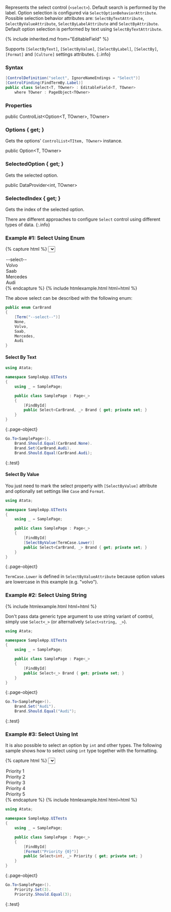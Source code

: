 Represents the select control (`<select>`).
Default search is performed by the label.
Option selection is configured via `SelectOptionBehaviorAttribute`.
Possible selection behavior attributes are: `SelectByTextAttribute`, `SelectByValueAttribute`, `SelectByLabelAttribute` and `SelectByAttribute`.
Default option selection is performed by text using `SelectByTextAttribute`.

{% include inherited.md from="EditableField" %}

Supports `[SelectByText]`, `[SelectByValue]`, `[SelectByLabel]`, `[SelectBy]`, `[Format]` and `[Culture]` settings attributes.
{:.info}

### Syntax

```cs
[ControlDefinition("select", IgnoreNameEndings = "Select")]
[ControlFinding(FindTermBy.Label)]
public class Select<T, TOwner> : EditableField<T, TOwner>
    where TOwner : PageObject<TOwner>
```

### Properties

<div class="member">
    <span class="head"><span class="keyword">public</span> <span class="type">ControlList</span><wbr>&lt;<span class="type">Option</span><wbr>&lt;<span class="type">T</span>, <span class="type">TOwner</span>&gt;, <span class="type">TOwner</span>&gt;</span>
    <h3><span class="body">Options</span><span class="tail"> { <span class="keyword">get</span>; }</span></h3>
</div>

Gets the options' `ControlList<TItem, TOwner>` instance.

<div class="member">
    <span class="head"><span class="keyword">public</span> <span class="type">Option</span><wbr>&lt;<span class="type">T</span>, <span class="type">TOwner</span>&gt;</span>
    <h3><span class="body">SelectedOption</span><span class="tail"> { <span class="keyword">get</span>; }</span></h3>
</div>

Gets the selected option.

<div class="member">
    <span class="head"><span class="keyword">public</span> <span class="type">DataProvider</span><wbr>&lt;<span class="keyword">int</span>, <span class="type">TOwner</span>&gt;</span>
    <h3><span class="body">SelectedIndex</span><span class="tail"> { <span class="keyword">get</span>; }</span></h3>
</div>

Gets the index of the selected option.

There are different approaches to configure `Select` control using different types of data.
{:.info}

### Example #1: Select Using Enum

{% capture html %}
<select id="brand">
  <option value="">--select--</option>
  <option value="volvo">Volvo</option>
  <option value="saab">Saab</option>
  <option value="mercedes">Mercedes</option>
  <option value="audi">Audi</option>
</select> 
{% endcapture %}
{% include htmlexample.html html=html %}

The above select can be described with the following enum:

```cs
public enum CarBrand
{
    [Term("--select--")]
    None,
    Volvo,
    Saab,
    Mercedes,
    Audi
}
```

#### Select By Text

```cs
using Atata;

namespace SampleApp.UITests
{
    using _ = SamplePage;

    public class SamplePage : Page<_>
    {
        [FindById]
        public Select<CarBrand, _> Brand { get; private set; }
    }
}
```
{:.page-object}

```cs
Go.To<SamplePage>().
    Brand.Should.Equal(CarBrand.None).
    Brand.Set(CarBrand.Audi).
    Brand.Should.Equal(CarBrand.Audi);
```
{:.test}

#### Select By Value

You just need to mark the select property with `[SelectByValue]` attribute and optionally set settings like `Case` and `Format`.

```cs
using Atata;

namespace SampleApp.UITests
{
    using _ = SamplePage;

    public class SamplePage : Page<_>
    {
        [FindById]
        [SelectByValue(TermCase.Lower)]
        public Select<CarBrand, _> Brand { get; private set; }
    }
}
```
{:.page-object}

`TermCase.Lower` is defined in `SelectByValueAttribute` because option values are lowercase in this example (e.g. "volvo").

### Example #2: Select Using String

{% include htmlexample.html html=html %}

Don't pass data generic type argument to use string variant of control, simply use `Select<_>` (or alternatively `Select<string, _>`).

```cs
using Atata;

namespace SampleApp.UITests
{
    using _ = SamplePage;

    public class SamplePage : Page<_>
    {
        [FindById]
        public Select<_> Brand { get; private set; }
    }
}
```
{:.page-object}

```cs
Go.To<SamplePage>().
    Brand.Set("Audi").
    Brand.Should.Equal("Audi");
```
{:.test}

### Example #3: Select Using Int

It is also possible to select an option by `int` and other types.
The following sample shows how to select using `int` type together with the formatting.

{% capture html %}
<select id="priority">
  <option value="1">Priority 1</option>
  <option value="2">Priority 2</option>
  <option value="3">Priority 3</option>
  <option value="4">Priority 4</option>
  <option value="5">Priority 5</option>
</select> 
{% endcapture %}
{% include htmlexample.html html=html %}

```cs
using Atata;

namespace SampleApp.UITests
{
    using _ = SamplePage;

    public class SamplePage : Page<_>
    {
        [FindById]
        [Format("Priority {0}")]
        public Select<int, _> Priority { get; private set; }
    }
}
```
{:.page-object}

```cs
Go.To<SamplePage>().
    Priority.Set(3).
    Priority.Should.Equal(3);
```
{:.test}